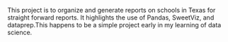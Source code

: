 This project is to organize and generate reports on schools in Texas for straight forward reports. It highlights the use of Pandas, SweetViz, and dataprep.This happens to be a simple project early in my learning of data science.
